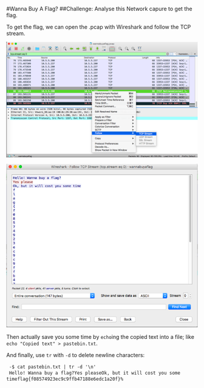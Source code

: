 #Wanna Buy A Flag?
##Challenge: Analyse this Network capure to get the flag.

To get the flag, we can open the .pcap with Wireshark and follow the TCP stream.

![WIRESHARK](https://github.com/pwilthew/CTF-Write-Ups/blob/master/SHA2017CTF-Junior/WannaBuyAFlag/Wireshark1.png)

![WIRESHARK](https://github.com/pwilthew/CTF-Write-Ups/blob/master/SHA2017CTF-Junior/WannaBuyAFlag/Wireshark2.png)

Then actually save you some time by `echo`ing the copied text into a file; like `echo "Copied text" > pastebin.txt`.

And finally, use `tr` with `-d` to delete newline characters:

```
 -$ cat pastebin.txt | tr -d '\n'
 Hello! Wanna buy a flag?Yes pleaseOk, but it will cost you some timeflag{f08574923ec9c9ffb47188e6edc1a20f}%
 ```

